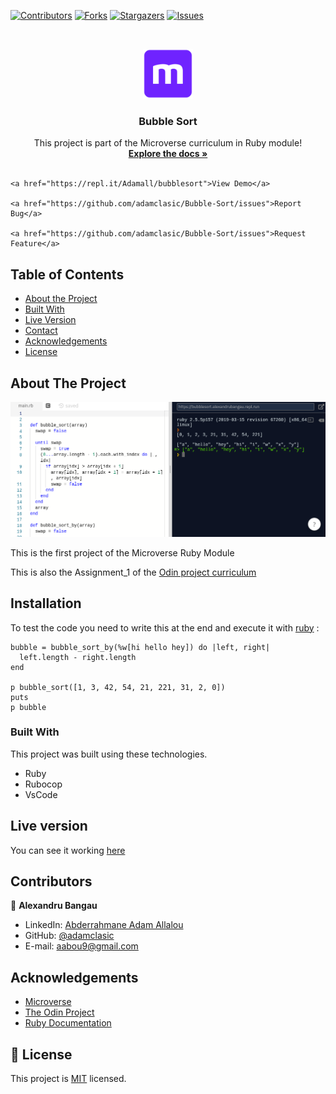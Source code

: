 <!--
*** Thanks for checking out this README Template. If you have a suggestion that would
*** make this better, please fork the repo and create a pull request or simply open
*** an issue with the tag "enhancement".
*** Thanks again! Now go create something AMAZING! :D
-->

<!-- PROJECT SHIELDS -->
<!--
*** I'm using markdown "reference style" links for readability.
*** Reference links are enclosed in brackets [ ] instead of parentheses ( ).
*** See the bottom of this document for the declaration of the reference variables
*** for contributors-url, forks-url, etc. This is an optional, concise syntax you may use.
*** https://www.markdownguide.org/basic-syntax/#reference-style-links
-->
[![Contributors][contributors-shield]][contributors-url]
[![Forks][forks-shield]][forks-url]
[![Stargazers][stars-shield]][stars-url]
[![Issues][issues-shield]][issues-url]

<!-- PROJECT LOGO -->
<br />
<p align="center">
  <a href="https://github.com/adamclasic/Bubble-Sort">
    <img src="images/microverse.png" alt="Logo" width="80" height="80">
  </a>

  <h3 align="center">Bubble Sort</h3>

  <p align="center">
    This project is part of the Microverse curriculum in Ruby module!
    <br />
    <a href="https://github.com/adamclasic/Bubble-Sort"><strong>Explore the docs »</strong></a>
    <br />
    <br />

    <a href="https://repl.it/Adamall/bubblesort">View Demo</a>

    <a href="https://github.com/adamclasic/Bubble-Sort/issues">Report Bug</a>

    <a href="https://github.com/adamclasic/Bubble-Sort/issues">Request Feature</a>
  </p>
</p>

<!-- TABLE OF CONTENTS -->
## Table of Contents

* [About the Project](#about-the-project)
* [Built With](#built-with)
* [Live Version](#live-version)
* [Contact](#contact)
* [Acknowledgements](#acknowledgements)
* [License](#license)

<!-- ABOUT THE PROJECT -->
## About The Project

[![Product Name Screen Shot][product-screenshot]](https://repl.it/@Adamall/bubblesort)

This is the first project of the Microverse Ruby Module

This is also the Assignment_1 of the [Odin project curriculum](https://www.theodinproject.com/courses/ruby-programming/lessons/advanced-building-blocks)

<!-- ABOUT THE PROJECT -->
## Installation

To test the code you need to write this at the end and execute it with [ruby](https://repl.it) : 

```
bubble = bubble_sort_by(%w[hi hello hey]) do |left, right|
  left.length - right.length
end

p bubble_sort([1, 3, 42, 54, 21, 221, 31, 2, 0])
puts
p bubble

```

### Built With
This project was built using these technologies.
* Ruby
* Rubocop
* VsCode

<!-- LIVE VERSION -->
## Live version

You can see it working [here](https://repl.it/@Adamall/bubblesort)

<!-- CONTACT -->
## Contributors


👤 **Alexandru Bangau**

- LinkedIn: [Abderrahmane Adam Allalou](https://www.linkedin.com/in/abderrahmane-allalou/)
- GitHub: [@adamclasic](https://github.com/adamclasic)
- E-mail: aabou9@gmail.com


<!-- ACKNOWLEDGEMENTS -->
## Acknowledgements
* [Microverse](https://www.microverse.org/)
* [The Odin Project](https://www.theodinproject.com/)
* [Ruby Documentation](https://www.ruby-lang.org/en/documentation/)

<!-- MARKDOWN LINKS & IMAGES -->
<!-- https://www.markdownguide.org/basic-syntax/#reference-style-links -->
[contributors-shield]: https://img.shields.io/github/contributors/adamclasic/Bubble-Sort.svg?style=flat-square
[contributors-url]: https://github.com/adamclasic/Bubble-Sort/graphs/contributors
[forks-shield]: https://img.shields.io/github/forks/adamclasic/Bubble-Sort.svg?style=flat-square
[forks-url]: https://github.com/adamclasic/Bubble-Sort/network/members
[stars-shield]: https://img.shields.io/github/stars/adamclasic/Bubble-Sort.svg?style=flat-square
[stars-url]: https://github.com/adamclasic/Bubble-Sort/stargazers
[issues-shield]: https://img.shields.io/github/issues/adamclasic/Bubble-Sort.svg?style=flat-square
[issues-url]: https://github.com/adamclasic/Bubble-Sort/issues
[product-screenshot]: images/bubble_sort.png

## 📝 License

This project is [MIT](https://opensource.org/licenses/MIT) licensed.
